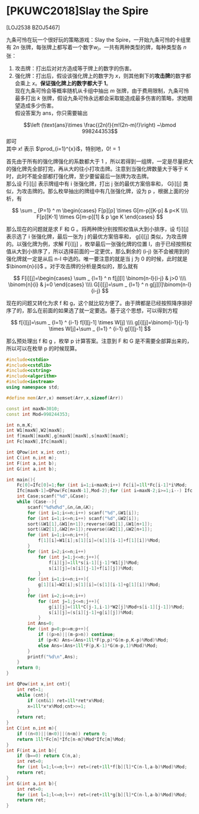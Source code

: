 # [PKUWC2018]Slay the Spire
[LOJ2538 BZOJ5467]

九条可怜在玩一个很好玩的策略游戏：Slay the Spire，一开始九条可怜的卡组里有 $2n$ 张牌，每张牌上都写着一个数字$w_i$，一共有两种类型的牌，每种类型各 $n$ 张：  
1. 攻击牌：打出后对对方造成等于牌上的数字的伤害。  
2. 强化牌：打出后，假设该强化牌上的数字为 $x$，则其他剩下的**攻击牌**的数字都会乘上 $x$。**保证强化牌上的数字都大于 1**。  
现在九条可怜会等概率随机从卡组中抽出 $m$ 张牌，由于费用限制，九条可怜最多打出 $k$ 张牌，假设九条可怜永远都会采取能造成最多伤害的策略，求她期望造成多少伤害。  
假设答案为 $\text{ans}$，你只需要输出  

$$\left (\text{ans}\times \frac{(2n)!}{m!(2n-m)!}\right) ~\bmod 998244353$$即可  
其中 $x!$ 表示 $\prod_{i=1}^{x}i$，特别地，$0!=1$

首先由于所有的强化牌强化的系数都大于 1 ，所以若得到一组牌，一定是尽量把大的强化牌先全部打完，再从大的往小打攻击牌。注意到当强化牌数量大于等于 K 时，此时不能全部都打强化牌，至少要留最后一张牌为攻击牌。  
那么设 F[i][j] 表示牌组中有 i 张强化牌，打出 j 张的最优方案倍率和， G[i][j] 类似，为攻击牌的。那么枚举抽出的牌组中有几张强化牌，设为 p ，根据上面的分析，有

$$
\sum _ {P=1} ^ m
\begin{cases}
F[p][p] \times G[m-p][K-p] & p<K \\\\
F[p][K-1] \times G[m-p][1] & p \ge K
\end{cases}
$$

那么现在的问题就是求 F 和 G 。将两种牌分别按照权值从大到小排序，设 f[i][j] 表示选了 i 张强化牌，最后一张为 j 的最优方案倍率和， g[i][j] 类似，为攻击牌的。以强化牌为例，求解 F[i][j] ，枚举最后一张强化牌的位置 l，由于已经按照权值从大到小排序了，所以选择前面的一定更优，那么剩余的 (i-j) 张不会被用到的强化牌就一定是从后 n-l 中选的。唯一要注意的就是当 j 为 0 的时候，此时就是 $\binom{n}{i}$ 。对于攻击牌的分析是类似的，那么就有

$$
F[i][j]=\begin{cases}
\sum _ {l=1} ^ n f[j][l] \binom{n-l}{i-j} & j>0 \\\\
\binom{n}{i} & j=0
\end{cases} \\\\
G[i][j]=\sum _ {l=1} ^ n g[j][l]\binom{n-l}{i-j}
$$

现在的问题又转化为求 f 和 g，这个就比较方便了。由于牌都是已经按照降序排好序了的，那么在前面的如果选了就一定要选。基于这个思想，可以得到方程

$$
f[i][j]=\sum _ {l=1} ^ {i-1} f[l][j-1] \times W[j] \\\\
g[i][j]=\binom{i-1}{j-1} \times W[j]+\sum _ {l=1} ^ {i-1} g[l][j-1]
$$

那么预处理出 f 和 g ，枚举 p 计算答案。注意到 F 和 G 是不需要全部算出来的，所以可以在枚举 p 的时候现算。

```cpp
#include<cstdio>
#include<cstdlib>
#include<cstring>
#include<algorithm>
#include<iostream>
using namespace std;

#define mem(Arr,x) memset(Arr,x,sizeof(Arr))

const int maxN=3010;
const int Mod=998244353;

int n,m,K;
int W1[maxN],W2[maxN];
int f[maxN][maxN],g[maxN][maxN],s[maxN][maxN];
int Fc[maxN],Ifc[maxN];

int QPow(int x,int cnt);
int C(int n,int m);
int F(int a,int b);
int G(int a,int b);

int main(){
	Fc[0]=Ifc[0]=1;for (int i=1;i<maxN;i++) Fc[i]=1ll*Fc[i-1]*i%Mod;
	Ifc[maxN-1]=QPow(Fc[maxN-1],Mod-2);for (int i=maxN-2;i>=1;i--) Ifc[i]=1ll*Ifc[i+1]*(i+1)%Mod;
	int Case;scanf("%d",&Case);
	while (Case--){
		scanf("%d%d%d",&n,&m,&K);
		for (int i=1;i<=n;i++) scanf("%d",&W1[i]);
		for (int i=1;i<=n;i++) scanf("%d",&W2[i]);
		sort(&W1[1],&W1[n+1]);reverse(&W1[1],&W1[n+1]);
		sort(&W2[1],&W2[n+1]);reverse(&W2[1],&W2[n+1]);
		for (int i=1;i<=n;i++){
			f[1][i]=W1[i];s[1][i]=(s[1][i-1]+f[1][i])%Mod;
		}
		for (int i=2;i<=n;i++)
			for (int j=1;j<=n;j++){
				f[i][j]=1ll*s[i-1][j-1]*W1[j]%Mod;
				s[i][j]=(s[i][j-1]+f[i][j])%Mod;
			}
		for (int i=1;i<=n;i++){
			g[1][i]=W2[i];s[1][i]=(s[1][i-1]+g[1][i])%Mod;
		}
		for (int i=2;i<=n;i++)
			for (int j=1;j<=n;j++){
				g[i][j]=(1ll*C(j-1,i-1)*W2[j]%Mod+s[i-1][j-1])%Mod;
				s[i][j]=(s[i][j-1]+g[i][j])%Mod;
			}
		int Ans=0;
		for (int p=0;p<=m;p++){
			if ((p>n)||(m-p>n)) continue;
			if (p<K) Ans=(Ans+1ll*F(p,p)*G(m-p,K-p)%Mod)%Mod;
			else Ans=(Ans+1ll*F(p,K-1)*G(m-p,1)%Mod)%Mod;
		}
		printf("%d\n",Ans);
	}
	return 0;
}

int QPow(int x,int cnt){
	int ret=1;
	while (cnt){
		if (cnt&1) ret=1ll*ret*x%Mod;
		x=1ll*x*x%Mod;cnt>>=1;
	}
	return ret;
}
int C(int n,int m){
	if ((n<0)||(m<0)||(n<m)) return 0;
	return 1ll*Fc[n]*Ifc[n-m]%Mod*Ifc[m]%Mod;
}
int F(int a,int b){
	if (b==0) return C(n,a);
	int ret=0;
	for (int l=1;l<=n;l++) ret=(ret+1ll*f[b][l]*C(n-l,a-b)%Mod)%Mod;
	return ret;
}
int G(int a,int b){
	int ret=0;
	for (int l=1;l<=n;l++) ret=(ret+1ll*g[b][l]*C(n-l,a-b)%Mod)%Mod;
	return ret;
}
```